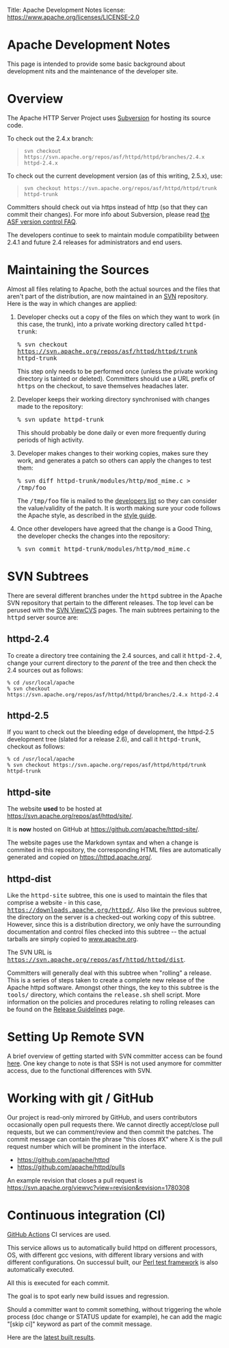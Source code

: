 Title: Apache Development Notes
license: https://www.apache.org/licenses/LICENSE-2.0

# Apache Development Notes

This page is intended to provide some basic background about development
nits and the maintenance of the developer site.

# Overview #

The Apache HTTP Server Project uses
[Subversion](https://subversion.apache.org/) for hosting its source code.

To check out the 2.4.x branch:

> `
svn checkout https://svn.apache.org/repos/asf/httpd/httpd/branches/2.4.x
httpd-2.4.x
` 

To check out the current development version (as of this writing, 2.5.x),
use:

> `
svn checkout https://svn.apache.org/repos/asf/httpd/httpd/trunk httpd-trunk
` 

Committers should check out via https instead of http (so that they can
commit their changes). For more info about Subversion, please read [the ASF
version control FAQ](https://www.apache.org/dev/version-control.html).

The developers continue to seek to maintain module compatibility between
2.4.1 and future 2.4 releases for administrators and end users.

# Maintaining the Sources #

Almost all files relating to Apache, both the actual sources and the files
that aren't part of the distribution, are now maintained in an
[SVN](https://subversion.apache.org/) repository. Here is the way in which
changes are applied:

1. Developer checks out a copy of the files on which they want to work (in
   this case, the trunk), into a private working directory
   called <samp>httpd-trunk</samp>:

   <samp>% svn checkout https://svn.apache.org/repos/asf/httpd/httpd/trunk
   httpd-trunk</samp>

   This step only needs to be performed once (unless the private working
   directory is tainted or deleted). Committers should use a URL prefix
   of <samp>https</samp> on the checkout, to save themselves headaches later.

1. Developer keeps their working directory synchronised with changes made to
   the repository:

   <samp>% svn update httpd-trunk</samp>

   This should probably be done daily or even more frequently during periods
   of high activity.

1. Developer makes changes to their working copies, makes sure they work, and
   generates a patch so others can apply the changes to test them:

   <samp>% svn diff httpd-trunk/modules/http/mod_mime.c &gt;
   /tmp/foo</samp>

   The <samp>/tmp/foo</samp> file is mailed to the [developers
   list](https://httpd.apache.org/lists.html#http-dev) so they can consider the
   value/validity of the patch. It is worth making sure your code follows the
   Apache style, as described in the [style guide](styleguide.html).

1. Once other developers have agreed that the change is a Good Thing, the
   developer checks the changes into the repository:

   <samp>% svn commit httpd-trunk/modules/http/mod_mime.c</samp>

# SVN Subtrees #

There are several different branches under the <samp>httpd</samp> subtree in
the Apache SVN repository that pertain to the different releases. The top
level can be perused with the [SVN
ViewCVS](https://svn.apache.org/viewcvs.cgi/) pages. The main subtrees
pertaining to the <samp>httpd</samp> server source are:

## httpd-2.4 ##

To create a directory tree containing the 2.4 sources, and call
it <samp>httpd-2.4</samp>, change your current directory to the *parent* of
the tree and then check the 2.4 sources out as follows:

    % cd /usr/local/apache
    % svn checkout https://svn.apache.org/repos/asf/httpd/httpd/branches/2.4.x httpd-2.4

## httpd-2.5 ##

If you want to check out the bleeding edge of development, the httpd-2.5
development tree (slated for a release 2.6), and call
it <samp>httpd-trunk</samp>, checkout as follows:

    % cd /usr/local/apache
    % svn checkout https://svn.apache.org/repos/asf/httpd/httpd/trunk httpd-trunk

## httpd-site ##

The website **used** to be hosted at https://svn.apache.org/repos/asf/httpd/site/.

It is **now** hosted on GitHub at https://github.com/apache/httpd-site/.

The website pages use the Markdown syntax and when a change is commited in this repository,
the corresponding HTML files are automatically generated and copied on https://httpd.apache.org/.

## httpd-dist ##

Like the <samp>httpd-site</samp> subtree, this one is used to maintain the
files that comprise a website - in this
case, <samp>https://downloads.apache.org/httpd/</samp>. Also like the previous
subtree, the directory on the server is a checked-out working copy of this
subtree. However, since this is a distribution directory, we only have the
surrounding documentation and control files checked into this subtree --
the actual tarballs are simply copied to www.apache.org.

The SVN URL
is <samp>https://svn.apache.org/repos/asf/httpd/httpd/dist</samp>.

Committers will generally deal with this subtree when "rolling" a release.
This is a series of steps taken to create a complete new release of the
Apache httpd software. Amongst other things, the key to this subtree is
the <samp>tools/</samp> directory, which contains
the <samp>release.sh</samp> shell script. More information on the policies
and procedures relating to rolling releases can be found on the [Release
Guidelines](release.html) page.

# Setting Up Remote SVN #

A brief overview of getting started with SVN committer access can be found
[here](https://www.apache.org/dev/version-control.html#https-svn). One key
change to note is that SSH is not used anymore for committer access, due to
the functional differences with SVN.

# Working with git / GitHub #

Our project is read-only mirrored by GitHub, and users contributors
occasionally open pull requests there.  We cannot directly accept/close
pull requests, but we can comment/review and then commit the patches. The
commit message can contain the phrase "this closes #X" where X is the 
pull request number which will be prominent in the interface.

  - <https://github.com/apache/httpd>
  - <https://github.com/apache/httpd/pulls>

An example revision that closes a pull request is <https://svn.apache.org/viewvc?view=revision&revision=1780308>

# Continuous integration (CI) #

[GitHub Actions](https://github.com/apache/httpd/actions) CI services are used.

This service allows us to automatically build httpd on different processors, OS,
with different gcc vesions, with different library versions and with different
configurations.
On successul built, our [Perl test framework](https://svn.apache.org/viewvc/httpd/test/framework/trunk/)
is also automatically executed.

All this is executed for each commit.

The goal is to spot early new build issues and regression.

Should a committer want to commit something, without triggering the whole process
(doc change or STATUS update for example), he can add the magic "[skip ci]"
keyword as part of the commit message.


Here are the [latest built results](https://github.com/apache/httpd/actions).
